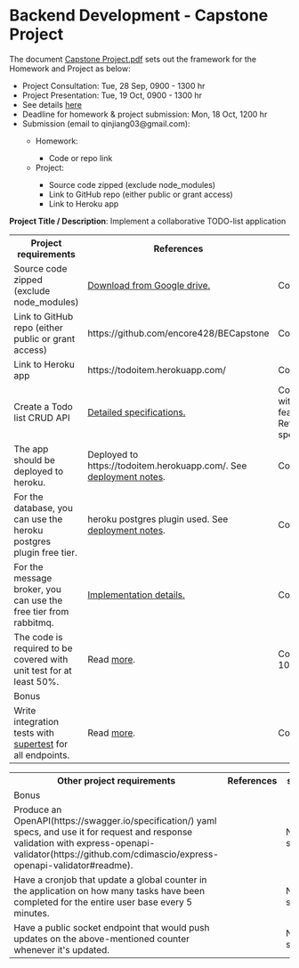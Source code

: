 # Backend Development - Capstone Project

The document <a href="./Capstone Project.pdf">Capstone Project.pdf</a> sets out the framework for the Homework and Project as below:

<ul>
<li>Project Consultation: Tue, 28 Sep, 0900 - 1300 hr</li>
<li>Project Presentation: Tue, 19 Oct, 0900 - 1300 hr</li>
<li>See details <a href="https://docs.google.com/document/d/1HxLjVltFH4Imq2mjJn6eIwhB3158NwAo/edit">here</a></li>
<li>Deadline for homework & project submission: Mon, 18 Oct, 1200 hr</li>
<li>Submission (email to qinjiang03@gmail.com):</li>
    <ul><li>Homework:</li>
        <ul><li>Code or repo link</li></ul>
		<li>Project:</li>
        <ul><li>Source code zipped (exclude node_modules)</li>
		    <li>Link to GitHub repo (either public or grant access)</li>
		    <li>Link to Heroku app</li>
		</ul>
	</ul>
</ul>

**Project Title / Description**: Implement a collaborative TODO-list application

<table>
<tr><th>Project requirements</th><th>References</th><th>status</th>
</tr>
<tr>
<tr><td>Source code zipped (exclude node_modules)</td>
    <td><a href="https://drive.google.com/file/d/1-3G75lPvxghUArfkIk1nLGAjt6yHo7fY/view?usp=sharing">Download from Google drive.</a></td>
	<td>Completed</td>
</tr>
<tr><td>Link to GitHub repo (either public or grant access)</td>
    <td>https://github.com/encore428/BECapstone</td>
	<td>Completed</td>
</tr>
<tr><td>Link to Heroku app</td>
    <td>https://todoitem.herokuapp.com/</td>
	<td>Completed</td>
</tr>
<tr><td>Create a Todo list CRUD API</td>
    <td><a href="./API_funcspec.md">Detailed specifications.</a></td>
	<td>Completed with extra features.  Refer to the specifications.</a></td>
</tr>
<tr><td>The app should be deployed to heroku.</td>
    <td>Deployed to https://todoitem.herokuapp.com/.  See <a href="./heroku_deploy.md">deployment notes</a>.</td>
	<td>Completed.</td>
</tr>
<tr><td>For the database, you can use the heroku postgres plugin free tier.</td>
    <td>heroku postgres plugin used.  See <a href="./postgres_db.md">deployment notes</a>.</td>
	<td>Completed.</td>
</tr>
<tr><td>For the message broker, you can use the free tier from rabbitmq.</td>
    <td><a href="./rabbitq_deploy.md">Implementation details.</a></td>
	<td>Completed.</td>
</tr>
<tr><td>The code is required to be covered with unit test for at least 50%.</td>
    <td>Read <a href="./full_testing.md">more</a>.</td>
	<td>Completed to 100%.</td>
</tr>
<tr><td colspan="3">Bonus</td>
</tr>
<tr><td>Write integration tests with <a href="https://www.npmjs.com/package/supertest">supertest</a> for all endpoints.</td>
    <td>Read <a href="./full_testing.md">more</a>.</td>
	<td>Completed.</td>
</tr>
</table>

<table>
<tr><th>Other project requirements</th><th>References</th><th>status</th>
</tr>
<tr><td colspan="3">Bonus</td>
</tr>
<tr><td>Produce an OpenAPI(https://swagger.io/specification/) yaml specs, and use it for request and response validation with 
    express-openapi-validator(https://github.com/cdimascio/express-openapi-validator#readme).</td>
    <td></td>
	<td>Not started</td>
</tr>
<tr><td>Have a cronjob that update a global counter in the application on how many tasks have been completed for the entire user 
    base every 5 minutes.</td>
    <td></td>
	<td>Not started</td>
</tr>
<tr><td>Have a public socket endpoint that would push updates on the above-mentioned counter whenever it's updated.</td>
    <td></td>
	<td>Not started</td>
</tr>
</table>

  
